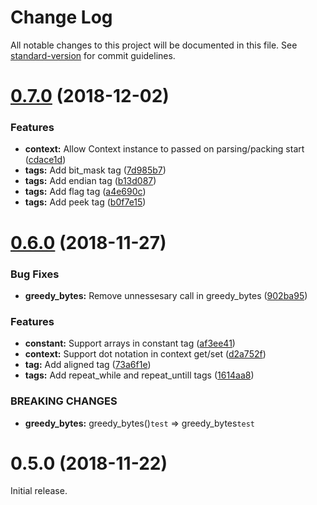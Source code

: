 # Change Log

All notable changes to this project will be documented in this file. See [standard-version](https://github.com/conventional-changelog/standard-version) for commit guidelines.

<a name="0.7.0"></a>
# [0.7.0](https://github.com/srg-kostyrko/BML/compare/v0.6.0...v0.7.0) (2018-12-02)


### Features

* **context:** Allow Context instance to passed on parsing/packing start ([cdace1d](https://github.com/srg-kostyrko/BML/commit/cdace1d))
* **tags:** Add bit_mask tag ([7d985b7](https://github.com/srg-kostyrko/BML/commit/7d985b7))
* **tags:** Add endian tag ([b13d087](https://github.com/srg-kostyrko/BML/commit/b13d087))
* **tags:** Add flag tag ([a4e690c](https://github.com/srg-kostyrko/BML/commit/a4e690c))
* **tags:** Add peek tag ([b0f7e15](https://github.com/srg-kostyrko/BML/commit/b0f7e15))



<a name="0.6.0"></a>
# [0.6.0](https://github.com/srg-kostyrko/BML/compare/v0.5.0...v0.6.0) (2018-11-27)


### Bug Fixes

* **greedy_bytes:** Remove unnessesary call in greedy_bytes ([902ba95](https://github.com/srg-kostyrko/BML/commit/902ba95))


### Features

* **constant:** Support arrays in constant tag ([af3ee41](https://github.com/srg-kostyrko/BML/commit/af3ee41))
* **context:** Support dot notation in context get/set ([d2a752f](https://github.com/srg-kostyrko/BML/commit/d2a752f))
* **tag:** Add aligned tag ([73a6f1e](https://github.com/srg-kostyrko/BML/commit/73a6f1e))
* **tags:** Add repeat_while and repeat_untill tags ([1614aa8](https://github.com/srg-kostyrko/BML/commit/1614aa8))


### BREAKING CHANGES

* **greedy_bytes:** greedy_bytes()`test` => greedy_bytes`test`



<a name="0.5.0"></a>

# 0.5.0 (2018-11-22)

Initial release.
